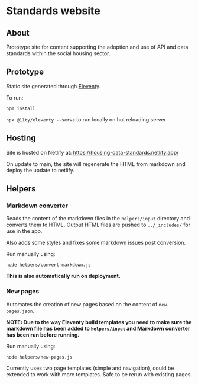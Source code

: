 # Standards website

## About

Prototype site for content supporting the adoption and use of API and data standards within the social housing sector.

## Prototype

Static site generated through [Eleventy](https://www.11ty.dev/).

To run:

`npm install`

`npx @11ty/eleventy --serve` to run locally on hot reloading server

## Hosting

Site is hosted on Netlify at: https://housing-data-standards.netlify.app/

On update to main, the site will regenerate the HTML from markdown and deploy the update to netlify.

## Helpers

### Markdown converter

Reads the content of the markdown files in the `helpers/input` directory and converts them to HTML. Output HTML files are pushed to `../_includes/` for use in the app.

Also adds some styles and fixes some markdown issues post conversion.

Run manually using:

`node helpers/convert-markdown.js`

**This is also automatically run on deployment.**

### New pages

Automates the creation of new pages based on the content of `new-pages.json`.

**NOTE: Due to the way Eleventy build templates you need to make sure the markdown file has been added to `helpers/input` and Markdown converter has been run before running.**

Run manually using:

`node helpers/new-pages.js`

Currently uses two page templates (simple and navigation), could be extended to work with more templates. Safe to be rerun with existing pages.